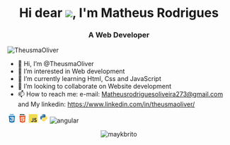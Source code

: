 <h1 align="center">Hi dear <img src="https://raw.githubusercontent.com/kaueMarques/kaueMarques/master/hi.gif" width="30px">, I'm Matheus Rodrigues</h1>
<h3 align="center">A Web Developer </h3>
<p align="left"> <img src="https://komarev.com/ghpvc/?username=TheusmaOliver" alt="TheusmaOliver" /> </p>

- 👋 Hi, I’m @TheusmaOliver
- 👀 I’m interested in Web development
- 🌱 I’m currently learning Html, Css and JavaScript
- 💞️ I’m looking to collaborate on Website development
- 📫 How to reach me: e-mail: Matheusrodriguesoliveira273@gmail.com and My linkedin: https://www.linkedin.com/in/theusmaoliver/

<p align="left">
<img src="https://raw.githubusercontent.com/devicons/devicon/master/icons/css3/css3-plain-wordmark.svg" alt="css3"  width="20" height="20"/>
<img src="https://raw.githubusercontent.com/devicons/devicon/master/icons/html5/html5-original-wordmark.svg" alt="html5"  width="20" height="20"/>
<img src="https://raw.githubusercontent.com/devicons/devicon/master/icons/javascript/javascript-original.svg" alt="javascript" width="20" height="20"/>
<img src="https://raw.githubusercontent.com/devicons/devicon/master/icons/python/python-original.svg" alt="javascript" width="20" height="20"/>
<img src="https://www.google.com/url?sa=i&url=https%3A%2F%2Fworldvectorlogo.com%2Flogo%2Fangular-icon&psig=AOvVaw1nz3XRd6Qa8SmNWm6o3InA&ust=1620923955486000&source=images&cd=vfe&ved=0CAIQjRxqFwoTCPD-mbzKxPACFQAAAAAdAAAAABAD" alt="angular" width="20" height="20"/></p><p align="center">
<img src="https://github-readme-stats.vercel.app/api?username=TheusmaOliver&show_icons=true" alt="maykbrito"/> 
</p>
<!---
TheusmaOliver/TheusmaOliver is a ✨ special ✨ repository because its `README.md` (this file) appears on your GitHub profile.
You can click the Preview link to take a look at your changes.
--->
